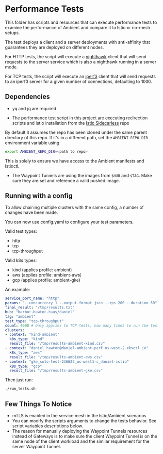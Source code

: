 # Performance Tests

This folder has scripts and resources that can execute performance tests to examine the performance of Ambient and compare it to Istio or no-mesh setups.

The test deploys a client and a server deployments with anti-affinity that guarantees they are deployed on different nodes.

For HTTP tests, the script will execute a [nighthawk](https://github.com/envoyproxy/nighthawk) client that will send requests to the server service which is also a nighthawk running in a server mode.

For TCP tests, the script will execute an [iperf3](https://iperf.fr) client that will send requests to an iperf3 server for a given number
of connections, defaulting to 1000.

## Dependencies

* yq and jq are required

* The performance test script in this project are executing redirection scripts and Istio installation from the [Istio Sidecarless](https://github.com/solo-io/istio-sidecarless) repo

By default it assumes the repo has been cloned under the same parent directory of this repo. If it's in a different path, set the `AMBIENT_REPO_DIR` environment variable using:

```bash
export AMBIENT_REPO_DIR=<path to repo>
```

This is solely to ensure we have access to the Ambient manifests and istioctl.

* The Waypoint Tunnels are using the images from `$HUB` and `$TAG`. Make sure they are set and reference a valid pushed image.

## Running with a config

To allow chaining multiple clusters with the same config, a number of changes have been made.

You can now use config.yaml to configure your test parameters.

Valid test types:
- http
- tcp
- tcp-throughput

Valid k8s types:
- kind (applies profile: ambient)
- aws (applies profile: ambient-aws)
- gcp (applies profile: ambient-gke)

An example:

```yaml
service_port_name: "http"
params: "--concurrency 1 --output-format json --rps 200 --duration 60"
final_result: "/tmp/results.txt"
hub: "harbor.hawton.haus/daniel"
tag: "ambient"
test_type: "tcp-throughput"
count: 4000 # Only applies to TCP tests, how many times to run the test
clusters:
- context: "kind-ambient"
  k8s_type: "kind"
  result_file: "/tmp/results-ambient-kind.csv"
- context: "daniel_hawton@daniel-ambient-perf.us-west-2.eksctl.io"
  k8s_type: "aws"
  result_file: "/tmp/results-ambient-aws.csv"
- context: "gke_solo-test-236622_us-west1-c_daniel-istio"
  k8s_type: "gcp"
  result_file: "/tmp/results-ambient-gke.csv"
```

Then just run:

```sh
./run_tests.sh
```

## Few Things To Notice
* mTLS is enabled in the service mesh in the Istio/Ambient scenarios
* You can modify the scripts arguments to change the tests behavior. See script variables descriptions below.
* The reason for manually deploying the Waypoint Tunnels resources instead of Gateways is to make sure the client Waypoint Tunnel is on the same node of the client workload and the similar requirement for the server Waypoint Tunnel.
